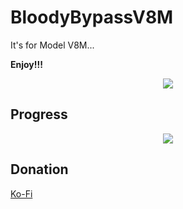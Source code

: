 # BloodyBypassV8M
It's for Model V8M...

**Enjoy!!!**

<p align="center" >
  <a href="https://discord.gg/Qd7Shh9H56">
 <img src="https://img.shields.io/discord/921106565283594330?color=yellow&label=Join%20to%20my%20Discord%20Channel&logo=discord&logoColor=green&style=social">
    </a>
    </p>

## Progress
<p align="center" >  
  <a href="https://github.com/anuraghazra/github-readme-stats"> 
<img  src="https://github-readme-stats.vercel.app/api?username=GlebYoutuber&&show_icons=true&theme=radical"/>
  </a>
  </p>

## Donation 

[Ko-Fi](https://ko-fi.com/K3K77259H)
